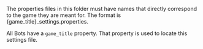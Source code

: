 The properties files in this folder must have names that directly correspond to the game they are meant for.
The format is {game_title}_settings.properties.

All Bots have a `game_title` property. That property is used to locate this settings file.